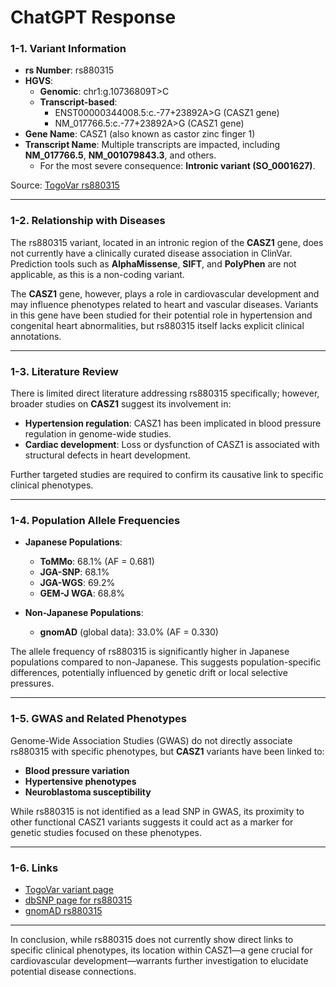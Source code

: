 # ChatGPT Response

### 1-1. Variant Information
- **rs Number**: rs880315  
- **HGVS**:  
  - **Genomic**: chr1:g.10736809T>C  
  - **Transcript-based**:  
    - ENST00000344008.5:c.-77+23892A>G (CASZ1 gene)  
    - NM_017766.5:c.-77+23892A>G (CASZ1 gene)
- **Gene Name**: CASZ1 (also known as castor zinc finger 1)  
- **Transcript Name**: Multiple transcripts are impacted, including **NM_017766.5**, **NM_001079843.3**, and others.  
  - For the most severe consequence: **Intronic variant (SO_0001627)**.

Source: [TogoVar rs880315](https://identifiers.org/dbsnp/rs880315)  

---

### 1-2. Relationship with Diseases
The rs880315 variant, located in an intronic region of the **CASZ1** gene, does not currently have a clinically curated disease association in ClinVar. Prediction tools such as **AlphaMissense**, **SIFT**, and **PolyPhen** are not applicable, as this is a non-coding variant.

The **CASZ1** gene, however, plays a role in cardiovascular development and may influence phenotypes related to heart and vascular diseases. Variants in this gene have been studied for their potential role in hypertension and congenital heart abnormalities, but rs880315 itself lacks explicit clinical annotations.

---

### 1-3. Literature Review
There is limited direct literature addressing rs880315 specifically; however, broader studies on **CASZ1** suggest its involvement in:
- **Hypertension regulation**: CASZ1 has been implicated in blood pressure regulation in genome-wide studies.
- **Cardiac development**: Loss or dysfunction of CASZ1 is associated with structural defects in heart development.

Further targeted studies are required to confirm its causative link to specific clinical phenotypes.

---

### 1-4. Population Allele Frequencies
- **Japanese Populations**:  
  - **ToMMo**: 68.1% (AF = 0.681)  
  - **JGA-SNP**: 68.1%  
  - **JGA-WGS**: 69.2%
  - **GEM-J WGA**: 68.8%  

- **Non-Japanese Populations**:  
  - **gnomAD** (global data): 33.0% (AF = 0.330)  

The allele frequency of rs880315 is significantly higher in Japanese populations compared to non-Japanese. This suggests population-specific differences, potentially influenced by genetic drift or local selective pressures.

---

### 1-5. GWAS and Related Phenotypes
Genome-Wide Association Studies (GWAS) do not directly associate rs880315 with specific phenotypes, but **CASZ1** variants have been linked to:
- **Blood pressure variation**  
- **Hypertensive phenotypes**  
- **Neuroblastoma susceptibility**  

While rs880315 is not identified as a lead SNP in GWAS, its proximity to other functional CASZ1 variants suggests it could act as a marker for genetic studies focused on these phenotypes.

---

### 1-6. Links  
- [TogoVar variant page](https://togovar.biosciencedbc.jp/variant/tgv344062)  
- [dbSNP page for rs880315](https://identifiers.org/dbsnp/rs880315)  
- [gnomAD rs880315](https://gnomad.broadinstitute.org/variant/1-10736809-T-C?dataset=gnomad_r4)

---

In conclusion, while rs880315 does not currently show direct links to specific clinical phenotypes, its location within CASZ1—a gene crucial for cardiovascular development—warrants further investigation to elucidate potential disease connections.